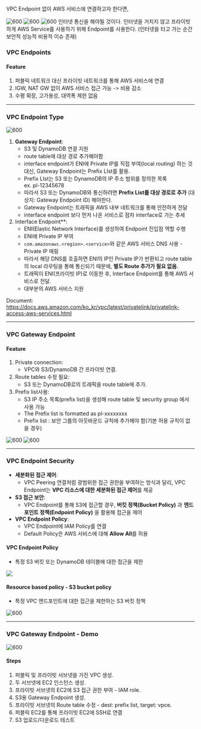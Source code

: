 VPC Endpoint 없이 AWS 서비스에 연결하고자 한다면,

![600](images/Pasted%20image%2020250112203336.png)
![600](images/Pasted%20image%2020250112203412.png)
![600](images/Pasted%20image%2020250112203429.png)
인터넷 통신을 해야될 것이다.
인터넷을 거치지 않고 프라이빗하게 AWS Service를 사용하기 위해 Endpoint를 사용한다. (인터넷을 타고 가는 순간 보안적 성능적 비용적 이슈 존재)  

### VPC Endpoints

#### Feature

1. 퍼블릭 네트워크 대신 프라이빗 네트워크를 통해 AWS 서비스에 연결  
2. IGW, NAT GW 없이 AWS 서비스 접근 가능 -> 비용 감소
3. 수평 확장, 고가용성, 대역폭 제한 없음  

---

### VPC Endpoint Type

![600](images/Pasted%20image%2020250112204041.png)

1. **Gateway Endpoint**:
    - S3 및 DynamoDB 연결 지원
    - route table에 대상 경로 추가해야함
    - interface endpoint가 ENI에 Private IP를 직접 부여(local routing) 하는 것 대신, Gateway Endpoint는 Prefix LIst를 활용.
    - Prefix LIst는 S3 또는 DynamoDB의 IP 주소 범위를 정의한 목록  
      ex. pl-12345678
    - 따라서 S3 또는 DynamoDB와 통신하려면 **Prefix List를 대상 경로로 추가** (대상지: Gateway Endpoint ID) 해야한다.
    - Gateway Endpoint는 트래픽을 AWS 내부 네트워크를 통해 안전하게 전달
    - interface endpoint 보다 먼저 나온 서비스로 점차 interface로 가는 추세  
2. Interface Endpoint**:
    - ENI(Elastic Network Interface)를 생성하여 Endpoint 진입점 역할 수행
    - ENI에 Private IP 부여
    - `com.amazonaws.<region>.<service>`와 같은 AWS 서비스 DNS 사용 - Private IP 매핑
    - 따라서 해당 DNS를 호출하면 ENI의 IP인 Private IP가 반환되고 route table의 local 라우팅을 통해 통신되기 때문에, **별도 Route 추가가 필요 없음.**
    - 트래픽이 ENI(프라이빗 IP)로 이동한 후, Interface Endpoint를 통해 AWS 서비스로 전달.
    - 대부분의 AWS 서비스 지원

Document: https://docs.aws.amazon.com/ko_kr/vpc/latest/privatelink/privatelink-access-aws-services.html

---

### VPC Gateway Endpoint

#### Feature

1. Private connection:
    - VPC와 S3/DynamoDB 간 프라이빗 연결. 
2. Route tables 수정 필요:
    - S3 또는 DynamoDB로의 트래픽을 route table에 추가. 
3. Prefix list사용:
    - S3 IP 주소 목록(prefix list)을 생성해 route table 및 security group 에서 사용 가능 
    - The Prefix list is formatted as pl-xxxxxxxx 
    - Prefix list : 보안 그룹의 아웃바운드 규칙에 추가해야 함(기본 허용 규칙이 없을 경우)

![600](images/Pasted%20image%2020250112210042.png)
![600](images/Pasted%20image%2020250112210129.png)

---

### VPC Endpoint Security

- **세분화된 접근 제어**:
	- VPC Peering 연결처럼 광범위한 접근 권한을 부여하는 방식과 달리, VPC Endpoint는 **VPC 리소스에 대한 세분화된 접근 제어**를 제공
- **S3 접근 보안**:
	- VPC Endpoint를 통해 S3에 접근할 경우, **버킷 정책(Bucket Policy)** 과 **엔드포인트 정책(Endpoint Policy)** 을 활용해 접근을 제어
- **VPC Endpoint Policy**:
	- VPC Endpoint에 IAM Policy를 연결
	- Default Policy은 AWS 서비스에 대해 **Allow All**를 허용

#### VPC Endpoint Policy

- 특정 S3 버킷 또는 DynamoDB 테이블에 대한 접근을 제한

![](images/Pasted%20image%2020250112211008.png)

#### Resource based policy - S3 bucket policy

- 특정 VPC 엔드포인트에 대한 접근을 제한하는 S3 버킷 정책

![600](images/Pasted%20image%2020250112211207.png)


---

### VPC Gateway Endpoint - Demo

![600](images/Pasted%20image%2020250112211435.png)
#### Steps

1. 퍼블릭 및 프라이빗 서브넷을 가진 VPC 생성.
2. 두 서브넷에 EC2 인스턴스 생성.
3. 프라이빗 서브넷의 EC2에 S3 접근 권한 부여 - IAM role. 
4. S3용 Gateway Endpoint 생성. 
5. 프라이빗 서브넷의 Route table 수정 - dest: prefix list, target: vpce. 
6. 퍼블릭 EC2를 통해 프라이빗 EC2에 SSH로 연결  
7. S3 업로드/다운로드 테스트  